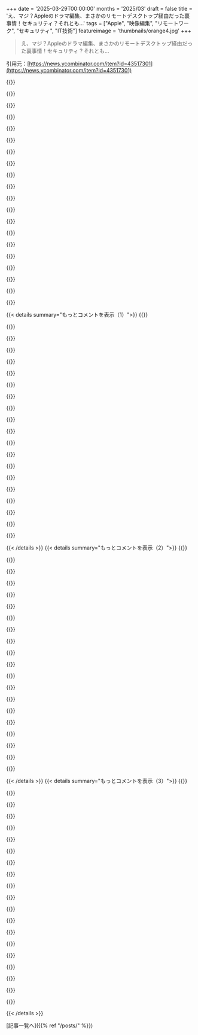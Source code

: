 +++
date = '2025-03-29T00:00:00'
months = '2025/03'
draft = false
title = 'え、マジ？Appleのドラマ編集、まさかのリモートデスクトップ経由だった裏事情！セキュリティ？それとも…'
tags = ["Apple", "映像編集", "リモートワーク", "セキュリティ", "IT技術"]
featureimage = 'thumbnails/orange4.jpg'
+++

> え、マジ？Appleのドラマ編集、まさかのリモートデスクトップ経由だった裏事情！セキュリティ？それとも…

引用元：[https://news.ycombinator.com/item?id=43517301](https://news.ycombinator.com/item?id=43517301)

{{<matomeQuote body="Keynoteでプレゼン資料作ってて、誰かと一緒に作りたくなったんだよね。Appleで20年働いてる友達に聞いたら「Appleじゃ情報漏洩のリスクがあるから共同作業はしないんだ。ツールも共同作業向けじゃないんだよね」って言われたよ。Appleは情報管理が徹底してて、フロアによってはオフィスごとにIDが必要だったり、キャビネットにまでIDが必要だったりするらしい。だから動画編集ツールがシングルユーザー向けでも驚かないかな。まぁ、6年前の話で、今は共同作業ツールもあるみたいだけど、Appleの体質がそうさせてるって感じだね。<br><br>Edit：みんなのレス見てマジかと思ってメッセージ履歴確認したら、COVID前じゃなくて2013年だったわ。12年前とかマジか。" userName="jedberg" createdAt="2025-03-29T19:18:45" color="#38d3d3">}}

{{<matomeQuote body="Appleで12年近く働いてるけど、秘密主義はマジで徹底してる。でも、内部で認められたツールなら普通に共同作業するよ。Keynoteの共同作業は今じゃ普通だし。これは個人の意見で、会社とは関係ないよ。" userName="aschobel" createdAt="2025-03-29T19:38:20" color="#ff5c5c">}}

{{<matomeQuote body="Appleについて決めつけで語るのってマジで意味不明だよね。俺は10年開発者として働いてたけど、チームごとに全然違ったし。Appleの内部事情を記事にしてるやつって、ほぼ全部デタラメだから笑えるわ。" userName="DidYaWipe" createdAt="2025-03-29T20:43:27" color="#ff33a1">}}

{{<matomeQuote body="記事に、フロアによってはオフィスやファイルキャビネットに鍵が必要って書いてあったじゃん。それってフロアごとに違うってことじゃん？<br><br>Appleが流したいイメージ戦略みたいな話が多い気がするんだよね。昔、バーに置き忘れたiPhoneをAppleが追いかけた事件とかあったじゃん。新型iPhoneのデザインチームは隔離されてるとか。あれってマーケティング戦略だと思ってたけど、元Apple社員が肯定してくれて嬉しいわ。Lisaの時代は部門が分断されてたし、iPhoneのデザインは厳重に管理されてたけど、それ以外はマーケティングだよね。" userName="ipaddr" createdAt="2025-03-29T21:26:07" color="">}}

{{<matomeQuote body="結論が違う気がするな。Appleで働いたことないけど、知り合いはたくさんいるんだよね。チームによって違うけど、全体的に内部は秘密主義らしいよ。特にハードウェア関連は。知り合いは、マネージャーも知らないプロジェクトに関わってたらしいし。" userName="blackguardx" createdAt="2025-03-30T02:30:13" color="#ff5733">}}

{{<matomeQuote body="個人的な話だけど、俺のキャリアでそういうプロジェクトが2回あって、両方ともAppleが顧客だったわ。" userName="amalcon" createdAt="2025-03-30T15:08:29" color="">}}

{{<matomeQuote body="一時的に別のチームに配属されたみたいな感じ？マネージャーは、少なくともどのチームに行ったかとか、いつ元のチームに戻るかとかは知ってたの？" userName="owl57" createdAt="2025-03-30T07:59:04" color="">}}

{{<matomeQuote body="Appleは職能別組織構造を使ってるから、すべての機能が協力して結果を出す必要があるんだよね。OSチームのエンジニアが新しいハードウェアのドライバーを開発してても、マネージャーを含む他のチームメンバーがそのハードウェアについて知らされてないこともあるんだよ。" userName="aliher1911" createdAt="2025-03-30T10:37:18" color="#45d325">}}

{{<matomeQuote body="＞Not to mention that blanket statements about Apple are absurd<br>＞まさにその通りで、元Apple幹部のDave LimpがAmazonに持ち込んだんだよね。前のリーダーのSteve Kessel（Kindleで有名）が休暇に入って、Limpに報告するように再編されて、チームのほとんどのICにとっては最悪のカルチャーショックだったわ。" userName="ignoramous" createdAt="2025-03-30T07:48:37" color="">}}

{{<matomeQuote body="Appleの話題は注目されるよね。でも、大きな組織ならどこでも部門分けとかしてるし。多くの話は“本当”だけど、同時に“嘘”でもあるんだよね。俺が働いてた会社は、政府関係の仕事をしてたんだけど、コンプライアンスの関係で、データにアクセスできる人と、他の人を完全に分離する必要があったんだ。物理的なオフィスも分けて、会社全体のコストを抑えてたよ。" userName="Spooky23" createdAt="2025-03-29T21:33:49" color="">}}

{{<matomeQuote body="その免責事項をつけないことで、どんなリスクがあるの？" userName="tehnub" createdAt="2025-03-30T16:05:55" color="">}}

{{<matomeQuote body="それ変な答えだな。Keynoteはプレゼンを共有できるし、複数人でリアルタイムに共同作業できるじゃん。macOS/iOSでもウェブ版でもさ。この機能はもう何年も前からあるのに。<br>https://support.apple.com/en-us/guide/keynote/tan4e89e275c/m..." userName="galad87" createdAt="2025-03-29T19:25:51" color="">}}

{{<matomeQuote body="＞注意：共有プレゼンテーションでは、すべてのKeynote機能が利用できるわけではありません。<br>それが主な問題。それに、これって6年くらい前の話だよね。" userName="jedberg" createdAt="2025-03-29T19:35:32" color="">}}

{{<matomeQuote body="共同作業機能はウェブ版で2013年、ネイティブ版で2016年に導入されたんだよ。それに、機能を否定する前に、実際に利用できない機能を確認してみたら？" userName="galad87" createdAt="2025-03-29T19:51:36" color="">}}

{{<matomeQuote body="もしかして、その人はKeynote使ってないとか…秘密主義で…情報伝達がうまくいってないとか？" userName="rad_gruchalski" createdAt="2025-03-29T20:09:35" color="">}}

{{<matomeQuote body="6年前にはKeynoteはiCloud経由での同時編集をサポートしてたよ。" userName="jbverschoor" createdAt="2025-03-29T19:51:39" color="">}}

{{<matomeQuote body="＞共有プレゼンテーションで共同作業するには、共有相手が以下のいずれかを持っている必要があるよ：<br>＞・macOS 14.0以降とKeynote 14.3以降を搭載したMac<br>＞・iOS 17.0以降とKeynote 14.3以降を搭載したiPhone<br>＞・iPadOS 17.0以降とKeynote 14.3以降を搭載したiPad<br>これらのOSがリリースされたのは2023年の6月頃だから、1年ちょっと前だね。" userName="cptskippy" createdAt="2025-03-29T20:27:42" color="">}}

{{<matomeQuote body="＞Appleは情報の共有にすごく閉鎖的で、フロアによってはオフィスごとにバッジが必要で、時にはキャビネットの中までバッジが必要なこともあるくらい。<br>隔離されたフロア。" userName="carlmr" createdAt="2025-03-29T21:46:49" color="">}}

{{<matomeQuote body="＞Appleでは、（リークの）リスクがあるから共同作業をしないんだ。<br>この文だけ見れば、ほぼ正しいよ（Appleに26年いた経験から言うとね）。でも、正しくないことを示唆/暗示してるんだ。<br>1)誤解しないでほしいのは、Appleは社内での共有/リークを可能にするからという理由だけで、共同作業できないようにソフトウェアを設計しているわけじゃないよ。Appleは最初から、1台のコンピューター=1人のユーザーという考え方に重点を置いてきたと思う。この考え方は、Jobsが解雇されてUNIXを発見し、ログインと権限を持って戻ってくるまでずっとそうだった。でも、今日に至るまで、コラボレーションは後回しにされていることが多いと思う。<br>創造的な人にも焦点を当てているようだ。GoogleがWebベース（およびコラボレーション）の生産性向上アプリ（Google Docsなど）に力を入れたことが、Appleに影響を与え、生産性向上スイートにコラボレーション機能を推進させたんだと思う。<br>2)もちろん、Appleは内部でコラボレーションしているよ。でも、それはneed-to-knowに基づいているのは確かだ。ハードウェアチームの誰も、ハードウェアのロードマップに関するオープンなプレゼンをAppleのランチルームで行うことはないだろう。でも、カーネルチームのリーダーとの間では、そのロードマップに関する秘密の会議があるはずだよ。<br>異なるチームのエンジニアがカフェテリアで何をしているかを気軽に話せなくなったのは、Jobsが戻ってきたときからだ。iPhoneがAppleの目に輝いていた頃には厳しく取り締まられていたのは言うまでもないだろう。<br>社内での秘密主義は、製品が発表されたときの「サプライズと喜び」を維持するためだと従業員に説明されたが、同時にAppleがS&P500のトップに躍り出ると、Appleの計画を知りたがる外部の人間がたくさんいたんだ。<br>3)最後に、そう、多くのフロアや建物のウィングは、適切なバッジ権限を持つ人のみアクセス可能になっている。たとえば、エンジニアの私は、デザインフロアにバッジで入ることはできなかった。個々のキャビネットにバッジアクセスが必要？それは知らないな。秘密のハードウェアが出てくるときに、鍵のかかった引き出しから黒いカーテンをオフィスの窓にぶら下げている従業員を見たことがあるよ（機密保持されているフロアでは、当然、黒いカーテンは不要になる）。" userName="JKCalhoun" createdAt="2025-03-30T13:47:40" color="#785bff">}}

{{<matomeQuote body="へー、動画編集ツールがシングルユーザー向けなのは意外じゃないな。でも『Severance』の編集者は実はAvid使ってて、作曲はAlbetonなんだって。どっちもApple製品じゃないんだよね。リモートデスクトップはJump Desktop使ってるらしいし。Apple TV+の番組だけど、Mac使ってるだけでAppleのツールとか製品はあんまり関係ないみたい。" userName="llm_nerd" createdAt="2025-03-30T00:32:11" color="#45d325">}}

{{< details summary="もっとコメントを表示（1）">}}
{{<matomeQuote body="Appleのセキュリティチームの面接受けた同僚から聞いた話なんだけど、部屋が外からロックされてて、出る時はバッジリーダー使わないといけないらしいんだよね。トイレ休憩とかでウロウロされたくないんだろうけど、火事とか起きたらどうなるんだろ…" userName="jc__denton" createdAt="2025-03-29T19:30:04" color="">}}

{{<matomeQuote body="火災報知機が鳴ったらロック解除されるんじゃない？セキュリティチームが消防署長より偉いわけじゃないし。" userName="astrange" createdAt="2025-03-29T19:44:45" color="">}}

{{<matomeQuote body="それってちゃんとテストされてるのかな？それに、火災検知されなかったり、誰かのバッジが使えなくなったり、バッジリーダーのシステムに問題が起きたらどうなるんだろう…<br>そういう仕組みだと、色んな事が上手くいかなくなる可能性が高すぎるよね。" userName="JoshTriplett" createdAt="2025-03-29T19:57:18" color="">}}

{{<matomeQuote body="それって、ちょっと見下した言い方だよね。<br>消防署長も君が今投稿しようと思った事くらい考えてるよ。バカじゃないんだから。" userName="astrange" createdAt="2025-03-29T20:28:43" color="">}}

{{<matomeQuote body="バッジリーダーが一時的に全部動かなくなった建物で働いたことあるけど、幸いなことに、バッジリーダーは入る時だけで出る時は関係なかったし、外のドアと研究室だけだったから、ドアストッパーとバッジチェックする人で簡単に解決できたよ。もし会議室から出るのにバッジが必要だったらどうなってたか、容易に想像できる。<br>さらに、それが週末とか祝日だったら…想像するだけで怖い。" userName="JoshTriplett" createdAt="2025-03-29T23:01:14" color="#785bff">}}

{{<matomeQuote body="またやってる！<br>＞I can very easily imagine what could have happened in those buildings if a badge was required to leave a conference room.”<br>＞”もし会議室から出るのにバッジが必要だったらどうなってたか、容易に想像できる。”<br>施設のチームと消防署長も同じこと考えてるって。聞いてみたら？<br>そういう場合、ドアは開くか、ガラス製で壊せるようになってるよ。そこまで厳重な場所じゃないんだ。勤務時間中だけ厳重に見せたいだけのテック企業だよ。勤務時間外は清掃員が全部見れるし。" userName="astrange" createdAt="2025-03-30T07:24:09" color="">}}

{{<matomeQuote body="古くて管理も行き届いてない公営住宅と、世界最大の企業の真新しい本社を比べるの？" userName="ascorbic" createdAt="2025-03-30T07:37:34" color="">}}

{{<matomeQuote body="そういうドアって大体磁石式だよね。つまり、停電したら全部開くじゃん。" userName="heavenlyblue" createdAt="2025-03-29T20:41:10" color="">}}

{{<matomeQuote body="停電はまだマシなケースだよね。俺は実際に「バッジ認証システムがダウンして、ドアが全部開かない」ってのを見たことあるよ。外に出れるけど入れないドアなら、ドアを開けっ放しにして警備員がバッジをチェックすればいいから、まだマシなんだけどね。会議室とかオフィスに人が閉じ込められるのはマジでヤバい。" userName="JoshTriplett" createdAt="2025-03-29T22:59:16" color="">}}

{{<matomeQuote body="何度かどうしてもドアを突破しなきゃいけない時があって、「Kojakならどうする？」って自問自答して、だいたい3回以内のキックで突破できたぜ。" userName="PaulHoule" createdAt="2025-03-29T20:39:07" color="">}}

{{<matomeQuote body="＞実際には2013年だった、12年前か。そんなに前だとは思わなかった。<br>年齢のせいだって言う人もいるだろうけど、俺はCOVIDの2019年から2023年を一つの出来事みたいに考えてるんだよね。理由はよく分かんないけど。だから2015年って言うと、2023-2019, 2018, 2017, 2016年って感じで、4-5年前くらいの感覚なんだ。" userName="ksec" createdAt="2025-03-30T01:20:14" color="">}}

{{<matomeQuote body="めっちゃ贔屓目入ってるけど（Figmaで働いてるから）、Figma Slidesの一番好きなところは、他の人と協力しやすいところだね。ソフトと戦ってる感じがしないんだ。Videoは処理とかデータの問題があるから難しいけど、コラボレーションを重視してるスタートアップがたくさんあるよね。それが当たり前になるのが楽しみ。" userName="jjcm" createdAt="2025-03-29T19:59:25" color="#ff5c5c">}}

{{<matomeQuote body="動画の編集作業はプロキシを使えば、Mチップ搭載デバイスなら余裕で処理できるんじゃない？" userName="SSLy" createdAt="2025-03-29T20:57:52" color="">}}

{{<matomeQuote body="は？Keynoteは複数のユーザーで同時に使えるじゃん。俺はAppleで働いてるけど（今はね）、マネージャーとかEPMとかといつも一緒にやってるよ。" userName="spacedcowboy" createdAt="2025-03-29T19:28:55" color="#ff5733">}}

{{<matomeQuote body="＞「12年前にAppleで働いてたって人に聞いた」<br>小学生の時に「任天堂に叔父が勤めてる」って言ってた友達を思い出すわ。本当に働いてたかもしれないけど、そこに勤めてるからって何でも知ってるわけじゃないよね。" userName="486sx33" createdAt="2025-03-30T12:44:17" color="">}}

{{<matomeQuote body="AppleってSCMとか開発プラットフォームがバラバラなんだよね？例えば、GitLabを使ってるチームもあれば、Phabricatorを使ってるチームもあるとか。" userName="mhh__" createdAt="2025-03-29T20:14:10" color="#38d3d3">}}

{{<matomeQuote body="元VFXの人間だけど、ハイエンドマシンにはリモートデスクトップカードがよくあったよ。静かな場所に隠せるからね。編集ステーションとかFlameとかBaselightのマシンは、15kのSASドライブがぎっしりで、めっちゃうるさいんだ。ディスクやファンの音がうるさくて、監督を呼んで作業を見てもらうなんてできなかった。高画質（420じゃなくて444）で低遅延の2Kビデオを送る必要があったから、結構高価だったんだよね。しかも、色のキャリブレーションが必要だったから、向こうの色とこっちの色が同じになるようにしないといけなかった。名前は忘れちゃったけど、管理がマジでめんどくさかった。" userName="KaiserPro" createdAt="2025-03-29T21:12:20" color="#38d3d3">}}

{{<matomeQuote body="ワークステーションレベルのコンピュータシステムではよくある問題だね。データセンターのラックをオフィスに置くようなもんだから。たくさんのスピンドルとファンが回ってるんだ。256GBのRAMが1000万円した時代には、2000万円分のRAMを積んだシステムを見たこともあるよ。15kのSASドライブもね。サーバーが高いと思ってるなら、ワークステーションの値段を見てみな。ワークステーション本体は別の部屋に置いて、リモートKVMソリューションを使うのが普通だよ。ワークステーションはうるさいし、熱もすごいし、蹴っ飛ばされるような場所に置くのはもったいないからね。" userName="da_chicken" createdAt="2025-03-29T21:55:04" color="#38d3d3">}}

{{<matomeQuote body="中小の放送スタジオ（スポーツ会場だけど、制作・放送スタジオを持ってる）でITやってるけど、まさにそんな感じだよ。サーバーやネットワーク機器と一緒にラックマウントのワークステーションがあって、KVMで隣の部屋の制作室に接続してる。これは2019年に構築されたものだよ。" userName="nativeit" createdAt="2025-03-29T22:59:58" color="#ff33a1">}}

{{<matomeQuote body="KVMっていうのは、ワークステーションからユーザーまでキーボード、ビデオ、マウスをケーブルで繋いでるってこと？それともリモートデスクトップツールみたいなものを使ってるの？" userName="MasterScrat" createdAt="2025-03-30T14:24:43" color="">}}


{{< /details >}}
{{< details summary="もっとコメントを表示（2）">}}
{{<matomeQuote body="多くのメーカーが防音の19インチラックエンクロージャーを提供してるけど、重くてかさばるし、安くはないよ。https://www.rackmountsolutions.net/24u-ucoustic-soundproof-s…" userName="jdietrich" createdAt="2025-03-29T23:30:31" color="">}}

{{<matomeQuote body="正確な比較はできないけど、これを買ったんだ。<br>https://www.apc.com/us/en/product-range/203414049-netshelter…<br>“防音”っていうのは、ホームオフィスが地下鉄の車両の中じゃなくて、空港の中にいるみたいになったってことだよ。" userName="geocar" createdAt="2025-03-30T00:15:33" color="">}}

{{<matomeQuote body="これ持ってるけど、結構効果あるよ。" userName="jiveturkey" createdAt="2025-03-30T00:22:40" color="">}}

{{<matomeQuote body="そうだね。でも、中の機器にはファンがあるし、空気を循環させなきゃいけないからね。エンクロージャーは高周波のノイズに効果的で、残った音はだいぶマシになる（軽減される）。もっと良くするには液冷にするしかないのかな？他に効果的なエンクロージャーを知ってる？" userName="jiveturkey" createdAt="2025-03-31T05:50:39" color="">}}

{{<matomeQuote body="＞液冷にするしかないのかな？<br>液冷みたいな本格的なのはちょっと怖いんだよね。ポルトガルに住んでるから、変なものを手に入れるのに時間がかかるんだ。<br>＞他に効果的なエンクロージャーを知ってる？<br>特に知らないんだ。重い毛布をぶら下げて少しはマシになってるよ。ミュージシャンの友達が、卵のパックを毛布に接着剤で貼り付けるといいって言ってたから、今度試してみるつもり。" userName="geocar" createdAt="2025-04-01T09:35:17" color="#ff5733">}}

{{<matomeQuote body="多分Mirandaのことだね。flint/flame/inferno時代を思い出すなぁ。2005,6年頃にtezroを15万USDくらいで買った記憶があるよ。Infernoも“プレゼント”されたけど、元値は数十万USDするとか聞いたな。冷蔵庫みたいなサイズで、30Aの電源が2つ必要だった。ジェット機みたいな音がしてすぐ壊れたけど。Teradiciが出てきて、全部IPで動かすようになったんだよね。最初はハードウェア（EVGAのピラミッドみたいなのが多かった）で、ビデオ信号をカスタムカードに出力してIP経由で送ってた。今は全部ソフトウェアで、Teradici（HP Anywhereと合併、元はIBM）、nicedcv（Amazon）、Parsecとかが有名だね。vcn/rdpと比べて、コンテンツ制作での一番のメリットは、色の再現性と、ローカルカーソルの処理、Wacomタブレットみたいなハードウェアのサポートかな。7.1chオーディオとかマルチモニターもできるし。アーティストにとって、ローカルみたいな感覚はすごく重要なんだよね。60fpsだと1フレーム16msだから、AWS上の仮想ワークステーションを使う場合でも、エンドユーザーに近いリージョンにデプロイしたいよね。" userName="mcoliver" createdAt="2025-03-30T01:33:10" color="#ff5733">}}

{{<matomeQuote body="いい質問だね！ハードウェアによるけど、いくつか方法があるよ。HD-SDIが出力できるなら、建物の同軸ケーブルに繋げば済む話。でも、それは同じ建物内で、HD-SDIが出力できる場合だけ。<br>ほとんどの機種はデュアルリンクDVIか、もっと酷いカスタム仕様だった。デュアルリンクDVIを10メートル以上安定して伝送できるケーブルを見つけるのは難しくて高価だったんだ。しかも、シングルリンクに戻ったりして、デバッグが超めんどくさかった。それに、10メートルじゃ足りない場合も多い。プロジェクターがある部屋だと、5メートル以上の投射距離が必要だったりするしね。<br>これが簡単なケース。難しいのは複数建物間。例えば、ロンドンのオペレーターとニューヨークのディレクターに、最高の画質を提供したい場合。当時は、こういうカードか、高価なSDI-ハードウェアh264トランスコーダーを使うしかなかったんだ。<br>名前を思い出せないのが悔しい。最近は廃れてるみたいだけどね。<br>今はcynesyncを使えばいい。ラップトップでリアルタイムにビデオをエンコードできるから。(https://www.backlight.co/product/cinesync) あと、Wolverineの映画がリークしたのは、プロデューサーがコカインでハイになって、暗号化されてないラップトップを飛行機に置き忘れたからだっていう噂もあるけど、真偽は不明。" userName="KaiserPro" createdAt="2025-03-29T22:55:00" color="#ff5733">}}

{{<matomeQuote body="15年以上前の映画業界でのコカイン漬けのプロデューサーの話をもっと聞きたいな。技術的なコーデックの仕事をしてたことがあるから、その業界がどれだけワイルドか知ってるんだ。" userName="walrus01" createdAt="2025-03-29T23:12:47" color="">}}

{{<matomeQuote body="＞ロンドンのオペレーターとニューヨークのディレクターに最高の画質を提供したいって話、まさに知りたかったことだ。ありがとう。" userName="mulmen" createdAt="2025-03-30T02:55:52" color="">}}

{{<matomeQuote body="そう！それだ！ありがとう！" userName="KaiserPro" createdAt="2025-03-30T11:15:52" color="#785bff">}}

{{<matomeQuote body="15k回転のドライブの話からすると、かなり昔の話だね。DVIやDisplayPortケーブルには、明確な長さ制限があるんだ。仮に2007年で、最先端がデュアルリンクDVIの2560x1600ディスプレイだったとすると、15フィート（約4.5メートル）以上は実質的に延長できない。USBキーボードとマウスの延長は簡単なのにね。デスクとワークステーションが防音壁の片側に全部設置されてるわけじゃないと、解決は難しい問題だった。" userName="walrus01" createdAt="2025-03-29T21:57:53" color="#38d3d3">}}

{{<matomeQuote body="パッシブケーブルならそうだけど、リピーターを使えばもっと伸ばせるんじゃない？ケーブルリピーターって思ったより新しいものなのかな。" userName="diggan" createdAt="2025-03-29T22:25:33" color="">}}

{{<matomeQuote body="PCとテレビを繋ぐために、高い10mのアクティブHDMIケーブルを買ったんだけど、UltraHD対応って書いてあったのに、1080p以上だと安定しなかった。" userName="magicalhippo" createdAt="2025-03-29T22:35:38" color="">}}

{{<matomeQuote body="それには光ファイバーが必要だよー。自分は2本持ってる（デスクまで100フィート、テレビまで30フィート）。4年間マジ安定。" userName="ascagnel_" createdAt="2025-03-29T22:46:20" color="#ff5733">}}

{{<matomeQuote body="問題はデュアルリンクDVIがマジでレアだったことと、高ビット深度で安定してエンコード・変換するハードウェアがほぼ不可能だったことだよねー。2014年くらいにはギガビットでそこそこ良い品質のビデオを送れるようになったけど。" userName="KaiserPro" createdAt="2025-03-29T22:57:55" color="">}}

{{<matomeQuote body="なぜか自分の検索には出てこなかったけど、数年前の話だしなー。ありがとね、覚えとくよ。最近はSteam Linkが自分がやりたいことには十分だけど、何があるかわかんないし。" userName="magicalhippo" createdAt="2025-03-29T23:11:18" color="">}}

{{<matomeQuote body="＞高い10m（30ft）のアクティブHDMIケーブルを買った。<br>自分が言ってたのはケーブルの間に挟むリピーターのことで、信号を増幅するんだよね。2本のHDMIケーブル（例えば5m）の間にそのデバイスを接続して、信号が届く距離を実際に伸ばすために電源に接続するんだ。アクティブHDMIケーブルって何だろ、HDMIポートから電力を供給する回路がケーブルの中に入ってるのかな？" userName="diggan" createdAt="2025-03-30T00:15:56" color="">}}

{{<matomeQuote body="アクティブHDMIって、高価なUSB3ケーブルと似たようなもので、基本的には光ファイバーケーブルの変装だと思う。<br>https://www.chargerlab.com/the-way-to-metaverse%EF%BC%9Ftear..." userName="KaiserPro" createdAt="2025-03-30T17:11:19" color="">}}

{{<matomeQuote body="＞HDMIポートから電力を供給する回路がケーブルの中に入ってるのかな？<br>ほぼその通り。<br>https://www.cablematters.com/Blog/HDMI/how-do-active-hdmi-ca...<br>今はもっと良くなってるかもしれないけど、自分にはうまくいかなかった。" userName="magicalhippo" createdAt="2025-03-30T04:31:41" color="">}}

{{<matomeQuote body="自分にはごまかしに聞こえるなー（金メッキコネクタみたいに）。もしかしたら半分メートルくらい距離が伸びるかもしれないけど？自分だったらリピーターを使う（または他の人が言ってるように光ファイバー、でも高そうだしメンテナンスも必要そう）。" userName="diggan" createdAt="2025-03-30T12:21:42" color="">}}


{{< /details >}}
{{< details summary="もっとコメントを表示（3）">}}
{{<matomeQuote body="アクティブHDMIケーブルでフル帯域幅（4k60hz）を得るのに問題なかったよ。あと、長距離伝送のために光ファイバーでデータ転送するDisplayPortケーブルもあると思う。" userName="whatevertrevor" createdAt="2025-03-30T06:27:22" color="#ff33a1">}}

{{<matomeQuote body="できるし、やってる人もいるよ。HDMI延長システムはたくさんあって、ハードウェアエンコード/デコードを使ってイーサネットを使うものもある。祖父母コメンターはDVIの話をしてるから、少なくとも10年は業界で働いてないんじゃないかな。" userName="KennyBlanken" createdAt="2025-03-29T23:34:28" color="#38d3d3">}}

{{<matomeQuote body="最近は、近くの隣の部屋にある単一のワークステーションに配線するだけなら、50メートルのアクティブ光Thunderbolt 3/4ケーブルで、5K+DisplayPortビデオのパ​​ススルーとUSB周辺機器からのデータを伝送できるよ。（DisplayPortは解像度とフレームレートに応じてDSCを使用する場合があるから、’非圧縮’ではなく’パススルー’なんだ。）光ケーブルにUS＄500かけるのは、HDMIエクステンダーの送信機と受信機のボックスにお金を払うよりずっと安いかも。" userName="m0dest" createdAt="2025-03-30T00:38:25" color="#785bff">}}

{{<matomeQuote body="最近のビデオ編集システムって結構難しいんだよね。普通のHDMI延長システムじゃダメなことが多いんだって。2160p30の420カラースペースならいいけど、2160p60の422とか444だと無理かも。DCIの4096x2160とか8Kも難しいし。普通のHDMI2.0対応の「ビデオ・オーバー・イーサネット」製品じゃ、本格的なビデオ編集には足りないかもね。最近の編集ワークステーションは、10bitカラーに対応してて、特定のカラースペースで正確に表示できるモニター使ってるからね。NVMEストレージも安くなったし、100GbE NICで大容量ストレージに繋げば、ローカルで作業できるし。" userName="walrus01" createdAt="2025-03-30T00:00:32" color="">}}

{{<matomeQuote body="ハードウェアエンコード/デコードを使うやつもあるけど、ビット深度が落ちちゃうんだよね。それに不安定だったし。HDMIエクステンダーは1920x1080なら動いたけど、2Kは運次第。プロシューマー向けのLCDプロジェクターに使ってたけど、Christieの大型プロジェクターには全然ダメだった。（3G-SDIを使って解像度を上げてた気がする）" userName="KaiserPro" createdAt="2025-03-30T17:09:10" color="">}}

{{<matomeQuote body="おいおいマジかよ…デスクはセットみたいだな。写真に写ってるもの全部おかしいって。Geoffrey RichmanがBen Stillerのアパートで編集作業してるわけないじゃん。<br>＞Geoffrey Richmanはシーズン2の最終話の映像をレビュー。自宅の編集室（写真には写ってない）でiMacを使って、ManhattanのWest Villageにあるポストプロダクション施設のMac miniにリモート接続してAvidを動かしてる。<br>マジありえない。" userName="doctorpangloss" createdAt="2025-03-29T22:12:38" color="">}}

{{<matomeQuote body="ある監督は、Digital-intermediaryルームに自分のソファを4ヶ月も持ち込んだらしいよ（2Kキャリブレーションされたデジタルプロジェクターがあった）。アーティストは快適じゃなきゃね……。" userName="KaiserPro" createdAt="2025-03-29T22:59:37" color="">}}

{{<matomeQuote body="VFXの場合、Disney/Marvel/Fox/Sonyは、ネットワーク全体をair gappedにして、USBとかデータ追跡とかやり取りに厳しいルールがあったよ。インターネットアクセスはRDP経由で、コピー/ペーストは禁止。Sonyがちゃんとルール守ってれば、2014年のハッキングでデータ漏洩なんて起こらなかったのに……。<br>質問の答えとしては、ネットワークは充実してたから、普通のネットワークだったと思う。VLANは別だったかも。" userName="KaiserPro" createdAt="2025-03-29T23:02:40" color="#785bff">}}

{{<matomeQuote body="大学でデジタルメディアを勉強したよ。1999年くらいからLinuxを使ってたし。<br>コンポジターになりたかったんだけど、 rotoscopingテストで落ちちゃって。それで、自分の技術スキルを活かして、インフラエンジニアになったんだ。2015年くらいにVFX業界を離れて、本当は戻りたいんだけど、もう未来がないと思ってる。GenAIのせいで。" userName="KaiserPro" createdAt="2025-03-29T23:05:42" color="">}}

{{<matomeQuote body="＞2015年くらいにVFX業界を離れて、本当は戻りたいんだけど、もう未来がないと思ってる。GenAIのせいで。<br>Generative AIが業界を丸ごと消すとは思わないけど、もっと少ない人数でより多くのことができるようになると思うよ。業界の未来が見えてるなら、求められるスキルを身につけるチャンスだよ。技術スキルもあるみたいだし。ただのアイデアだけどね。僕はどっちの業界にもいないから、話半分で聞いて。" userName="diggan" createdAt="2025-03-30T00:12:19" color="">}}

{{<matomeQuote body="面白いけど、一番ヤバいのはAvidを使っててFCPじゃないことじゃない？<br>リモート編集の理由も変だよ。「ハイエンドなビデオ制作はストレージが重要だから、YouTuberが編集リグとかネットワークストレージの話をする。オフサイトに置けば、本物のサーバーにデータを置ける」って。<br>ストレージは安いし、デスクトップPCもビデオ編集には十分すぎるほどパワフルだよ。リモートの「本物のサーバー」を使うメリットは、インターネット経由で送ることで全部無駄になる。リモート編集のメリットは、リアリティTVとかニュースみたいな、短い納期が必要なものだよ。でもSeveranceみたいなドラマには必要ないじゃん。" userName="DidYaWipe" createdAt="2025-03-29T21:08:56" color="#ff5733">}}

{{<matomeQuote body="ストレージの容量、マジでハンパないって。Severanceみたいな作品（絶対4K以上で撮ってるっしょ？）だと、シーズン全体で軽くペタバイト級になるんじゃない？今どき、エピソード一本分の生データを全部エディターのワークステーションに置くなんて現実的じゃないよね。リモートデスクトップじゃなくて、プロキシ使わないのが意外だわ。" userName="chippiewill" createdAt="2025-03-29T23:50:36" color="">}}

{{<matomeQuote body="Ben Stillerが編集用で83テラバイトって言ってたけど、それってプロキシのサイズかもね。https://www.youtube.com/watch?v=TXNQ01Sy6Xw&t=45s" userName="jiveturkey" createdAt="2025-03-30T00:46:14" color="">}}

{{<matomeQuote body="S2の最終話で83テラバイトの生データだってさ。一番長いエピソードだったらしいけど。でも、4K HDRの10話構成のシリーズなら、1PBってのは妥当な線じゃない？" userName="epcoa" createdAt="2025-03-30T01:06:53" color="">}}

{{<matomeQuote body="なのに、4K HDRのファイルがストリーミングだと盛大にバンディング出まくりってどういうこと？最高品質なのに、デジタルシステムの根本的な限界で最低品質の欠陥が出てるの、マジ笑える。" userName="peterldowns" createdAt="2025-03-30T03:53:54" color="#38d3d3">}}

{{<matomeQuote body="それって“デジタルシステムの根本的な限界”じゃなくて、ストリーミングサービスの限界でしょ。もっとスループットがあって、ビット深度も高ければバンディングなんて出ないって。でも（4Kにこだわるなら）必要なビットレートが高すぎて、SSD/HDDのI/Oがキツいし、ネットワークもヤバい。仮に最強の回線があったとしても、ほとんどの人がそうじゃないし、ストリーミングサービスは視聴者がギリギリ怒らないレベルまでビットレート下げたいんだよ。だって、ビットレート上げるとコストかかるし、ほとんどの客は回線ないし、バンディングとか気にしないからね。" userName="throwaway290" createdAt="2025-03-30T06:45:50" color="#45d325">}}

{{<matomeQuote body="＞プロキシじゃなくてリモートデスクトップを使うのが意外って？<br>経験上、ローカルだとストレージの帯域幅をスケールさせる方が計算能力より簡単なんだよね。プロキシがない時代に、生ファイルから編集できたことあったし。編集してレビューに出す方が、プロキシ作るより早かったりするんだよ。撮影とポストプロダクションの間に時間があるならプロキシ作るの楽勝だけど、ストレージとメモリの帯域幅があればなんとかなることもあるって。" userName="jpc0" createdAt="2025-03-30T00:07:58" color="#45d325">}}

{{<matomeQuote body="いやいや、その意見は微妙っしょ。確かにテラバイト級の動画をアタッチするのは安いけど、高解像度の生ビデオをスクラブするのはサイズだけの問題じゃないんだよ。スループットが大事！エネルギー密度と電力密度みたいなもん。SSDのNASは良いけど、40Gbps（実質5GBps）のThunderbolt 4でもまあまあレベル。デスクトップのSSDならその3倍出るし！リモートストリームしたい気持ちはわかるわ。AV1とかH.265でオンザフライでエンコードして、画質は落とすけどフルビット深度で編集できるとか最高じゃん。" userName="jauntywundrkind" createdAt="2025-03-29T21:16:00" color="#45d325">}}

{{<matomeQuote body="何の“意見”に突っかかってんの？Thunderbolt 4が苦戦するとか言っといて、デスクトップSSDがTB4の3倍とか持ち上げてるけど…結局、リモートストリーミングの方が両方より優れてるとか？マジ意味不明。" userName="DidYaWipe" createdAt="2025-03-30T07:46:45" color="">}}

{{<matomeQuote body="これらの意見に対してね：<br>＞リモート編集の著者の理論は納得できない。時代遅れ。<br>＞リモートの“リアルサーバー”の利点も、インターネット経由で全部送る羽目になるから無駄になる。<br>リモートストリーミングの方が遥かに良い。2mbpsとか20mbpsの回線でパワフルな編集ステーションに繋がるの最高じゃん。圧縮されたH.265とHDRなら編集も問題ないし、重い編集作業も楽勝。マジ簡単なのに。リモートデスクトップは何十年も前から最高。病的なまでに時代遅れな考えを正当化してるのが理解できない。" userName="jauntywundrkind" createdAt="2025-03-30T20:52:31" color="">}}


{{< /details >}}


[記事一覧へ]({{% ref "/posts/" %}})
